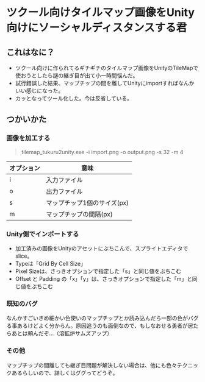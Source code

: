 # ツクール向けタイルマップ画像をUnity向けにソーシャルディスタンスする君
## これはなに？
  * ツクール向けに作られてるギチギチのタイルマップ画像をUnityのTileMapで使おうとしたら謎の継ぎ目が出て小一時間悩んだ。
  * 試行錯誤した結果、マップチップの間を離してUnityにimportすればなんかいい感じになった。
  * カッとなってツール化した。今は反省している。

## つかいかた
### 画像を加工する
>tilemap_tukuru2unity.exe -i import.png -o output.png -s 32 -m 4

|  オプション  |  意味  |
| ---- | ---- |
|  i  |  入力ファイル  |
|  o  |  出力ファイル  |
|  s  |  マップチップ1個のサイズ(px)  |
|  m  |  マップチップの間隔(px)  |

### Unity側でインポートする
  * 加工済みの画像をUnityのアセットにぶちこんで、スプライトエディタでslice。
  * Typeは「Grid By Cell Size」
  * Pixel Sizeは、さっきオプションで指定した「s」と同じ値をぶちこむ
  * Offset と Padding の「x」「y」は、さっきオプションで指定した「m」と同じ値をぶちこむ

### 既知のバグ
なんかすごいきめ細かい色使いのマップチップとか読み込んだら一部の色がバグる事あるけどよく分からん。原因追うのも面倒なので、もしなおせる勇者が居たらあとは頼んだぞ…（溶鉱炉サムズアップ）

### その他
マップチップの間離しても継ぎ目問題が解決しない場合は、他にも色々テクニックあるらしいので、詳しくはググってどうぞ。